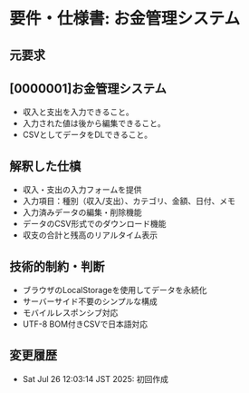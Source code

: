 # 要件・仕様書: お金管理システム

## 元要求
## [0000001]お金管理システム
- 収入と支出を入力できること。
- 入力された値は後から編集できること。
- CSVとしてデータをDLできること。

## 解釈した仕槙
- 収入・支出の入力フォームを提供
- 入力項目：種別（収入/支出）、カテゴリ、金額、日付、メモ
- 入力済みデータの編集・削除機能
- データのCSV形式でのダウンロード機能
- 収支の合計と残高のリアルタイム表示

## 技術的制約・判断
- ブラウザのLocalStorageを使用してデータを永続化
- サーバーサイド不要のシンプルな構成
- モバイルレスポンシブ対応
- UTF-8 BOM付きCSVで日本語対応

## 変更履歴
- Sat Jul 26 12:03:14 JST 2025: 初回作成